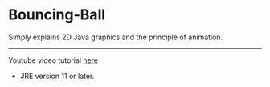 # Bouncing-Ball
Simply explains 2D Java graphics and the principle of animation.

---------------------------------------------------------------------------------------------------
Youtube video tutorial [here](https://www.youtube.com/watch?v=QH6aNHOHTis&t=1s)
- JRE version 11 or later.
